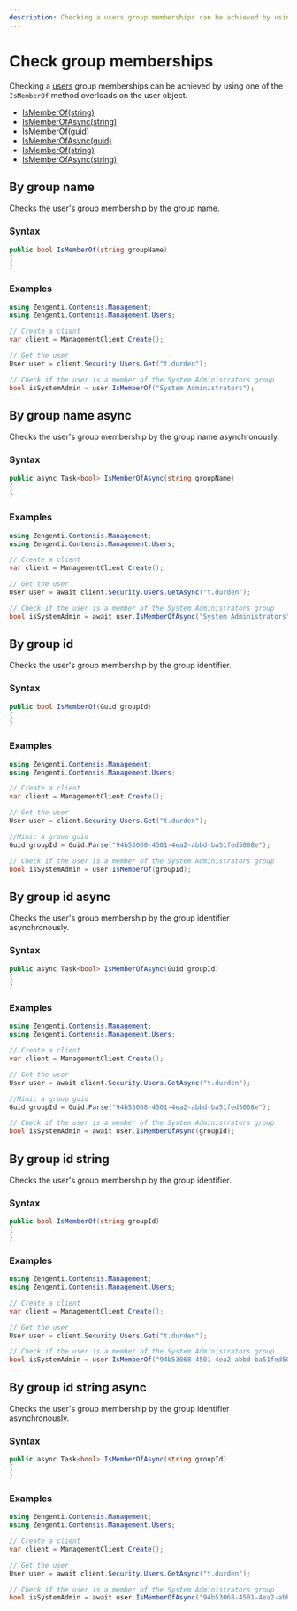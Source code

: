 ```yaml
---
description: Checking a users group memberships can be achieved by using one of the IsMemberOf method overloads on the user object
---
```


# Check group memberships

Checking a [users](/model/user.md) group memberships can be achieved by using one of the `IsMemberOf` method overloads on the user object.

* [IsMemberOf(string)](#by-group-name)
* [IsMemberOfAsync(string)](#by-group-name-async)
* [IsMemberOf(guid)](#by-group-id)
* [IsMemberOfAsync(guid)](#by-group-id-async)
* [IsMemberOf(string)](#by-group-id-string)
* [IsMemberOfAsync(string)](#by-group-id-string-async)

## By group name

Checks the user's group membership by the group name.

### Syntax

```cs
public bool IsMemberOf(string groupName)
{    
}
```

### Examples

```cs
using Zengenti.Contensis.Management;
using Zengenti.Contensis.Management.Users;

// Create a client
var client = ManagementClient.Create();

// Get the user
User user = client.Security.Users.Get("t.durden");

// Check if the user is a member of the System Administrators group
bool isSystemAdmin = user.IsMemberOf("System Administrators");
```

## By group name async

Checks the user's group membership by the group name asynchronously.

### Syntax

```cs
public async Task<bool> IsMemberOfAsync(string groupName)
{    
}
```

### Examples

```cs
using Zengenti.Contensis.Management;
using Zengenti.Contensis.Management.Users;

// Create a client
var client = ManagementClient.Create();

// Get the user
User user = await client.Security.Users.GetAsync("t.durden");

// Check if the user is a member of the System Administrators group
bool isSystemAdmin = await user.IsMemberOfAsync("System Administrators");
```

## By group id

Checks the user's group membership by the group identifier.

### Syntax

```cs
public bool IsMemberOf(Guid groupId)
{    
}
```

### Examples

```cs
using Zengenti.Contensis.Management;
using Zengenti.Contensis.Management.Users;

// Create a client
var client = ManagementClient.Create();

// Get the user
User user = client.Security.Users.Get("t.durden");

//Mimic a group guid
Guid groupId = Guid.Parse("94b53068-4501-4ea2-abbd-ba51fed5008e");

// Check if the user is a member of the System Administrators group
bool isSystemAdmin = user.IsMemberOf(groupId);
```

## By group id async

Checks the user's group membership by the group identifier asynchronously.

### Syntax

```cs
public async Task<bool> IsMemberOfAsync(Guid groupId)
{    
}
```

### Examples

```cs
using Zengenti.Contensis.Management;
using Zengenti.Contensis.Management.Users;

// Create a client
var client = ManagementClient.Create();

// Get the user
User user = await client.Security.Users.GetAsync("t.durden");

//Mimic a group guid
Guid groupId = Guid.Parse("94b53068-4501-4ea2-abbd-ba51fed5008e");

// Check if the user is a member of the System Administrators group
bool isSystemAdmin = await user.IsMemberOfAsync(groupId);
```

## By group id string

Checks the user's group membership by the group identifier.

### Syntax

```cs
public bool IsMemberOf(string groupId)
{    
}
```

### Examples

```cs
using Zengenti.Contensis.Management;
using Zengenti.Contensis.Management.Users;

// Create a client
var client = ManagementClient.Create();

// Get the user
User user = client.Security.Users.Get("t.durden");

// Check if the user is a member of the System Administrators group
bool isSystemAdmin = user.IsMemberOf("94b53068-4501-4ea2-abbd-ba51fed5008e");
```

## By group id string async

Checks the user's group membership by the group identifier asynchronously.

### Syntax

```cs
public async Task<bool> IsMemberOfAsync(string groupId)
{    
}
```

### Examples

```cs
using Zengenti.Contensis.Management;
using Zengenti.Contensis.Management.Users;

// Create a client
var client = ManagementClient.Create();

// Get the user
User user = await client.Security.Users.GetAsync("t.durden");

// Check if the user is a member of the System Administrators group
bool isSystemAdmin = await user.IsMemberOfAsync("94b53068-4501-4ea2-abbd-ba51fed5008e");
```